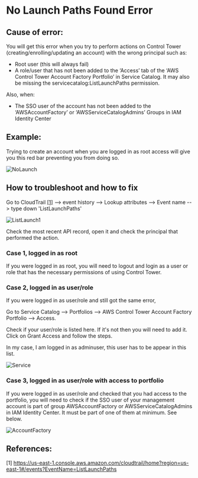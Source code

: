 <meta name="google-site-verification" content="xv2UE2jgGPIitw_puT0Vm0d2ZL3FuOqEeshUsNW5wVk" />

# No Launch Paths Found Error



## Cause of error:
You will get this error when you try to perform actions on Control Tower (creating/enrolling/updating an account) with the wrong principal such as:
+ Root user (this will always fail)
+ A role/user that has not been added to the ‘Access’ tab of the ‘AWS Control Tower Account Factory Portfolio’ in Service Catalog. It may also be missing the servicecatalog:ListLaunchPaths permission.

Also, when:
+ The SSO user of the account has not been added to the ‘AWSAccountFactory’ or ‘AWSServiceCatalogAdmins’ Groups in IAM Identity Center

## Example:
Trying to create an account when you are logged in as root access will give you this red bar preventing you from doing so.

![NoLaunch](https://github.com/Luchiap/Control-tower_No-Launch-Paths-Found-Error/assets/83933068/808ebc46-fc1d-40e3-b831-16483063799c)


## How to troubleshoot and how to fix

Go to CloudTrail [[1]](https://us-east-1.console.aws.amazon.com/cloudtrail/home?region=us-east-1#/events?EventName=ListLaunchPaths) --> event history --> Lookup attributes --> Event name --> type down 'ListLaunchPaths'

![ListLaunch1](https://github.com/Luchiap/Control-tower_No-Launch-Paths-Found-Error/assets/83933068/9b26351e-5626-43c7-94d0-417f635b33b1)

Check the most recent API record, open it and check the principal that performed the action. 

### Case 1, logged in as root

If you were logged in as root, you will need to logout and login as a user or role that has the necessary permissions of using Control Tower.

### Case 2, logged in as user/role

If you were logged in as user/role and still got the same error, 

Go to Service Catalog --> Portfolios --> AWS Control Tower Account Factory Portfolio --> Access.

Check if your user/role is listed here. If it's not then you will need to add it. Click on Grant Access and follow the steps.

In my case, I am logged in as adminuser, this user has to be appear in this list.

![Service](https://github.com/Luchiap/Control-tower_No-Launch-Paths-Found-Error/assets/83933068/0601bc18-5ffe-4251-a205-643c3e6a3b81)

### Case 3, logged in as user/role with access to portfolio

If you were logged in as user/role and checked that you had access to the portfolio, you will need to check if the SSO user of your management account is part of group AWSAccountFactory or AWSServiceCatalogAdmins in IAM Identity Center. It must be part of one of them at minimum. 
See below.

![AccountFactory](https://github.com/Luchiap/Control-tower_No-Launch-Paths-Found-Error/assets/83933068/566dd886-ea54-4976-99a2-d1cfc7dad2d2)






## References:

[1] https://us-east-1.console.aws.amazon.com/cloudtrail/home?region=us-east-1#/events?EventName=ListLaunchPaths
